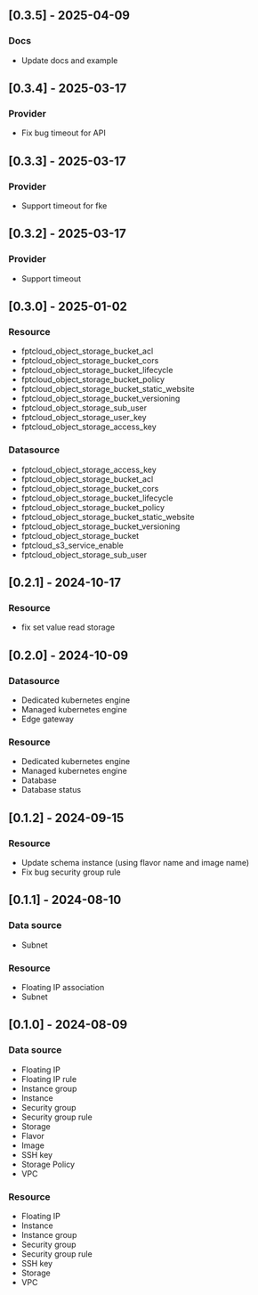 ## [0.3.5] - 2025-04-09
### Docs
- Update docs and example

## [0.3.4] - 2025-03-17
### Provider
- Fix bug timeout for API

## [0.3.3] - 2025-03-17
### Provider
- Support timeout for fke

## [0.3.2] - 2025-03-17
### Provider
- Support timeout

## [0.3.0] - 2025-01-02
### Resource
- fptcloud_object_storage_bucket_acl
- fptcloud_object_storage_bucket_cors
- fptcloud_object_storage_bucket_lifecycle
- fptcloud_object_storage_bucket_policy
- fptcloud_object_storage_bucket_static_website
- fptcloud_object_storage_bucket_versioning
- fptcloud_object_storage_sub_user
- fptcloud_object_storage_user_key
- fptcloud_object_storage_access_key
### Datasource
- fptcloud_object_storage_access_key
- fptcloud_object_storage_bucket_acl
- fptcloud_object_storage_bucket_cors
- fptcloud_object_storage_bucket_lifecycle
- fptcloud_object_storage_bucket_policy
- fptcloud_object_storage_bucket_static_website
- fptcloud_object_storage_bucket_versioning
- fptcloud_object_storage_bucket
- fptcloud_s3_service_enable
- fptcloud_object_storage_sub_user

## [0.2.1] - 2024-10-17
### Resource
- fix set value read storage
  
## [0.2.0] - 2024-10-09
### Datasource
- Dedicated kubernetes engine
- Managed kubernetes engine
- Edge gateway
### Resource
- Dedicated kubernetes engine
- Managed kubernetes engine
- Database
- Database status

## [0.1.2] - 2024-09-15
### Resource
- Update schema instance (using flavor name and image name)
- Fix bug security group rule

## [0.1.1] - 2024-08-10
### Data source
- Subnet
### Resource
- Floating IP association
- Subnet

## [0.1.0] - 2024-08-09
### Data source
- Floating IP
- Floating IP rule
- Instance group
- Instance
- Security group
- Security group rule
- Storage
- Flavor
- Image
- SSH key
- Storage Policy
- VPC
### Resource
- Floating IP
- Instance
- Instance group
- Security group
- Security group rule
- SSH key
- Storage
- VPC
